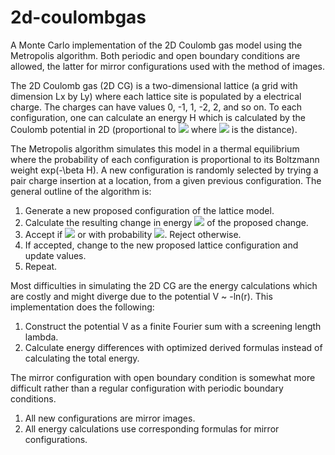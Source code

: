 # 2d-coulombgas
A Monte Carlo implementation of the 2D Coulomb gas model using the Metropolis algorithm. Both periodic and open boundary conditions are allowed, the latter for mirror configurations used with the method of images.

The 2D Coulomb gas (2D CG) is a two-dimensional lattice (a grid with dimension Lx by Ly) where each lattice site is populated by a electrical charge. The charges can have values 0, -1, 1, -2, 2, and so on. To each configuration, one can calculate an energy H which is calculated by the Coulomb potential in 2D (proportional to <img src="https://render.githubusercontent.com/render/math?math=-\ln(r)"> where <img src="https://render.githubusercontent.com/render/math?math=r"> is the distance).

The Metropolis algorithm simulates this model in a thermal equilibrium where the probability of each configuration is proportional to its Boltzmann weight exp(-\beta H). A new configuration is randomly selected by trying a pair charge insertion at a location, from a given previous configuration. The general outline of the algorithm is:
1. Generate a new proposed configuration of the lattice model.
2. Calculate the resulting change in energy <img src="https://render.githubusercontent.com/render/math?math=\Delta H"> of the proposed change.
3. Accept if <img src="https://render.githubusercontent.com/render/math?math=\Delta H \leq 0"> or with probability <img src="https://render.githubusercontent.com/render/math?math=e^{-\beta \Delta H}">. Reject otherwise.
4. If accepted, change to the new proposed lattice configuration and update values.
5. Repeat.

Most difficulties in simulating the 2D CG are the energy calculations which are costly and might diverge due to the potential V ~ -ln(r). This implementation does the following:
1. Construct the potential V as a finite Fourier sum with a screening length lambda.
2. Calculate energy differences with optimized derived formulas instead of calculating the total energy.

The mirror configuration with open boundary condition is somewhat more difficult rather than a regular configuration with periodic boundary conditions.
1. All new configurations are mirror images.
2. All energy calculations use corresponding formulas for mirror configurations.
